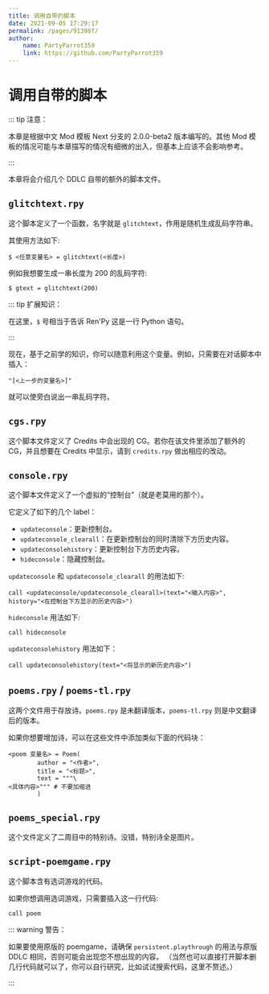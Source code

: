 ```yaml
---
title: 调用自带的脚本
date: 2021-09-05 17:29:17
permalink: /pages/91398f/
author:
    name: PartyParrot359
    link: https://github.com/PartyParrot359
---
```


# 调用自带的脚本

::: tip 注意：

本章是根据中文 Mod 模板 Next 分支的 2.0.0-beta2 版本编写的。其他 Mod 模板的情况可能与本章描写的情况有细微的出入，但基本上应该不会影响参考。

:::

本章将会介绍几个 DDLC 自带的额外的脚本文件。

## `glitchtext.rpy`

这个脚本定义了一个函数，名字就是 `glitchtext`，作用是随机生成乱码字符串。

其使用方法如下:

```renpy
$ <任意变量名> = glitchtext(<长度>)
```

例如我想要生成一串长度为 200 的乱码字符:

```renpy
$ gtext = glitchtext(200)
```

::: tip 扩展知识：

在这里，`$` 号相当于告诉 Ren'Py 这是一行 Python 语句。

:::

现在，基于之前学的知识，你可以随意利用这个变量。例如，只需要在对话脚本中插入：

```renpy
"[<上一步的变量名>]"
```

就可以使旁白说出一串乱码字符。

## `cgs.rpy`

这个脚本文件定义了 Credits 中会出现的 CG。若你在该文件里添加了额外的 CG，并且想要在 Credits 中显示，请到 `credits.rpy` 做出相应的改动。

## `console.rpy`

这个脚本文件定义了一个虚拟的“控制台”（就是老莫用的那个）。

它定义了如下的几个 label：

- `updateconsole`：更新控制台。
- `updateconsole_clearall`：在更新控制台的同时清除下方历史内容。
- `updateconsolehistory`：更新控制台下方历史内容。
- `hideconsole`：隐藏控制台。

`updateconsole` 和 `updateconsole_clearall` 的用法如下:

```renpy
call <updateconsole/updateconsole_clearall>(text="<输入内容>", history="<在控制台下方显示的历史内容>")
```

`hideconsole` 用法如下:

```renpy
call hideconsole
```

`updateconsolehistory` 用法如下：

```renpy
call updateconsolehistory(text="<将显示的新历史内容>")
```

## `poems.rpy` / `poems-tl.rpy`

这两个文件用于存放诗。`poems.rpy` 是未翻译版本，`poems-tl.rpy` 则是中文翻译后的版本。

如果你想要增加诗，可以在这些文件中添加类似下面的代码块：

```renpy
<poem 变量名> = Poem(
        author = "<作者>",
        title = "<标题>",
        text = """\
<具体内容>""" # 不要加缩进
        )
```

## `poems_special.rpy`

这个文件定义了二周目中的特别诗。没错，特别诗全是图片。

## `script-poemgame.rpy`

这个脚本含有选词游戏的代码。

如果你想调用选词游戏，只需要插入这一行代码:

```renpy
call poem
```

::: warning 警告：

如果要使用原版的 poemgame，请确保 `persistent.playthrough` 的用法与原版 DDLC 相同，否则可能会出现您不想出现的内容。
（当然也可以直接打开脚本删几行代码就可以了，你可以自行研究，比如试试搜索代码，这里不赘述。）

:::
